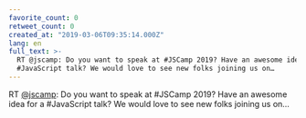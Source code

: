 ```yaml
---
favorite_count: 0
retweet_count: 0
created_at: "2019-03-06T09:35:14.000Z"
lang: en
full_text: >-
  RT @jscamp: Do you want to speak at #JSCamp 2019? Have an awesome idea for a
  #JavaScript talk? We would love to see new folks joining us on…
---
```


RT [@jscamp](https://twitter.com/jscamp): Do you want to speak at #JSCamp 2019?
Have an awesome idea for a #JavaScript talk? We would love to see new folks
joining us on…
